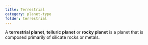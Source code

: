 ```yaml
---
title: Terrestrial
category: planet-type
folder: terrestrial
---
```


A **terrestrial planet**, **telluric planet** or **rocky planet** is a planet that is composed primarily of silicate rocks or metals.

